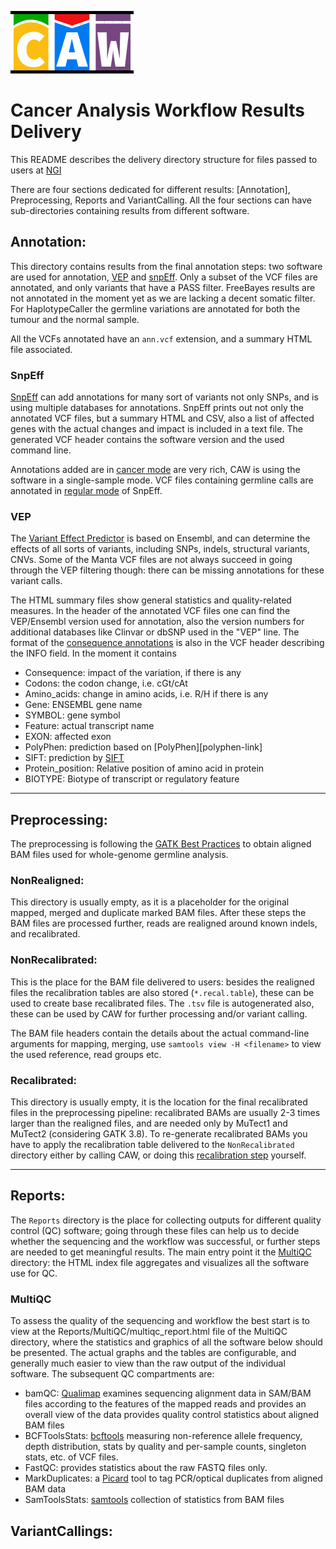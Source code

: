 ![](doc/images/CAW_logo.png)
# Cancer Analysis Workflow Results Delivery 
This README describes the delivery directory structure for files passed to users at [NGI][ngi-link]

There are four sections dedicated for different results: [Annotation], Preprocessing, Reports and 
VariantCalling. All the four sections can have sub-directories containing results from different software.

## Annotation: 

This directory contains results from the final annotation steps: two software are used for annotation, [VEP][vep-link] and [snpEff][snpeff-link]. 
Only a subset of the VCF files are annotated, and only variants that have a PASS filter. FreeBayes results are not annotated in the moment yet as
we are lacking a decent somatic filter. For HaplotypeCaller the germline variations are annotated for both the tumour and the normal sample.

All the VCFs annotated have an `ann.vcf` extension, and a summary HTML file associated. 

### SnpEff

[SnpEff][snpeff-link] can add annotations for many sort of variants not only SNPs, and is using multiple databases for annotations. SnpEff prints out 
not only the annotated VCF files, but a summary HTML and CSV, also a list of affected genes with the actual changes and impact is included in a text file. 
The generated VCF header contains the software version and the used command line. 

Annotations added are in [cancer mode][snpeff-cancer-mode] are very rich, CAW is using the software in a single-sample mode. VCF files containing germline
calls are annotated in [regular mode][snpeff-regular-mode] of SnpEff.

### VEP

The [Variant Effect Predictor][vep-link] is based on Ensembl, and can determine the effects of all sorts of variants, including SNPs, indels, structural variants, 
CNVs. Some of the Manta VCF files are not always succeed in going through the VEP filtering though: there can be missing annotations for these variant calls. 

The HTML summary files show general statistics and quality-related measures. In the header of the annotated VCF files one can find the VEP/Ensembl version used 
for annotation, also the version numbers for additional databases like Clinvar or dbSNP used in the "VEP" line. The format of the [consequence annotations][VEP-predictions] is also 
in the VCF header describing the INFO field. In the moment it contains 

* Consequence: impact of the variation, if there is any
* Codons: the codon change, i.e. cGt/cAt
* Amino\_acids: change in amino acids, i.e. R/H if there is any
* Gene: ENSEMBL gene name 
* SYMBOL: gene symbol
* Feature: actual transcript name
* EXON: affected exon
* PolyPhen: prediction based on [PolyPhen][polyphen-link]
* SIFT: prediction by [SIFT][sift-link]
* Protein\_position: Relative position of amino acid in protein
* BIOTYPE: Biotype of transcript or regulatory feature

---
## Preprocessing:

The preprocessing is following the [GATK Best Practices][GATK-BP] to obtain aligned BAM files used for whole-genome germline analysis. 

### NonRealigned:

This directory is usually empty, as it is a placeholder for the original mapped, merged and duplicate marked BAM files. After these steps the BAM files are 
processed further, reads are realigned around known indels, and recalibrated.

### NonRecalibrated:

This is the place for the BAM file delivered to users: besides the realigned files the recalibration tables are also stored (`*.recal.table`), these can be
used to create base recalibrated files. The `.tsv` file is autogenerated also, these can be used by CAW for further processing and/or variant calling. 

The BAM file headers contain the details about the actual command-line arguments for mapping, merging, use `samtools view -H <filename>` to view the used 
reference, read groups etc.

### Recalibrated:

This directory is usually empty, it is the location for the final recalibrated files in the preprocessing pipeline: recalibrated BAMs are usually 2-3 times 
larger than the realigned files, and are needed only by MuTect1 and MuTect2 (considering GATK 3.8). To re-generate recalibrated BAMs you have to apply the 
recalibration table delivered to the `NonRecalibrated` directory either by calling CAW, or doing this [recalibration step][BQSR-link] yourself.

---
## Reports:

The `Reports` directory is the place for collecting outputs for different quality control (QC) software; going through these files can help us to decide 
whether the sequencing and the workflow was successful, or further steps are needed to get meaningful results. The main entry point it the [MultiQC][multiqc-link] 
directory: the HTML index file aggregates and visualizes all the software use for QC.
 
### MultiQC  
To assess the quality of the sequencing and workflow the best start is to view at the Reports\/MultiQC\/multiqc\_report.html file of the MultiQC directory, where the 
statistics and graphics of all the software below should be presented. The actual graphs and the tables are configurable, and generally much easier to view than the 
raw output of the individual software. The subsequent QC compartments are:

* bamQC: [Qualimap][qualimap-link] examines sequencing alignment data in SAM/BAM files according to the features of the mapped reads and provides an overall view 
	of the data provides quality control statistics about aligned BAM files
* BCFToolsStats: [bcftools][bcftools] measuring non-reference allele frequency, depth distribution, stats by quality and per-sample counts, singleton stats, etc. of VCF files.
* FastQC: provides statistics about the raw FASTQ files only. 
* MarkDuplicates: a [Picard][picard-md] tool to tag PCR/optical duplicates from aligned BAM data
* SamToolsStats: [samtools][samtools] collection of statistics from BAM files

## VariantCallings:

[bcftools]: http://www.htslib.org/doc/bcftools.html
[BQSR-link]: https://gatkforums.broadinstitute.org/gatk/discussion/44/base-quality-score-recalibration-bqsr
[GATK-BP]: https://software.broadinstitute.org/gatk/best-practices/bp_3step.php?case=GermShortWGS
[multiqc-link]: http://multiqc.info/
[ngi-link]: https://ngisweden.scilifelab.se/
[picard-md]: http://broadinstitute.github.io/picard/command-line-overview.html#MarkDuplicates
[polypen-link]: http://genetics.bwh.harvard.edu/pph2/
[qualimap-link]: http://qualimap.bioinfo.cipf.es
[samtools]: http://www.htslib.org/
[sift-link]: http://sift.bii.a-star.edu.sg/
[snpeff-link]: http://snpeff.sourceforge.net/
[snpeff-cancer-mode]: http://snpeff.sourceforge.net/SnpEff_manual.html#cancer
[snpeff-regular-mode]: http://snpeff.sourceforge.net/SnpEff_manual.html#input
[vep-link]: http://www.ensembl.org/Tools/VEP
[VEP-predictions]: https://www.ensembl.org/info/genome/variation/predicted_data.html
[logo]: ttps://img.shields.io/github/release/SciLifeLab/CAW.svg

